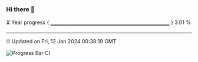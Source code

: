 ### Hi there 👋

⏳ Year progress { ▁▁▁▁▁▁▁▁▁▁▁▁▁▁▁▁▁▁▁▁▁▁▁▁▁▁▁▁▁▁ } 3.01 %

---

⏰ Updated on Fri, 12 Jan 2024 00:38:19 GMT

![Progress Bar CI](https://github.com/Shyam-Makwana/GitHub-Actions-Demo/workflows/Progress%20Bar%20CI/badge.svg)
